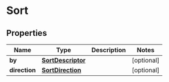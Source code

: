 
# Sort

## Properties
Name | Type | Description | Notes
------------ | ------------- | ------------- | -------------
**by** | [**SortDescriptor**](SortDescriptor.md) |  |  [optional]
**direction** | [**SortDirection**](SortDirection.md) |  |  [optional]



